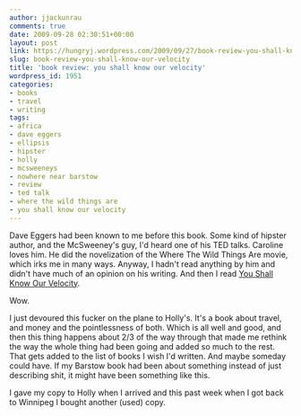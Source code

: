 ```yaml
---
author: jjackunrau
comments: true
date: 2009-09-28 02:30:51+00:00
layout: post
link: https://hungryj.wordpress.com/2009/09/27/book-review-you-shall-know-our-velocity/
slug: book-review-you-shall-know-our-velocity
title: 'book review: you shall know our velocity'
wordpress_id: 1951
categories:
- books
- travel
- writing
tags:
- africa
- dave eggers
- ellipsis
- hipster
- holly
- mcsweeneys
- nowhere near barstow
- review
- ted talk
- where the wild things are
- you shall know our velocity
---
```


Dave Eggers had been known to me before this book. Some kind of hipster author, and the McSweeney's guy, I'd heard one of his TED talks. Caroline loves him. He did the novelization of the Where The Wild Things Are movie, which irks me in many ways. Anyway, I hadn't read anything by him and didn't have much of an opinion on his writing. And then I read [You Shall Know Our Velocity](http://www.amazon.ca/You-Shall-Know-Our-Velocity/dp/0676976107/).

Wow.

I just devoured this fucker on the plane to Holly's. It's a book about travel, and money and the pointlessness of both. Which is all well and good, and then  this thing happens about 2/3 of the way through that made me rethink the way the whole thing had been going and added so much to the rest. That gets added to the list of books I wish I'd written. And maybe someday could have. If my Barstow book had been about something instead of just describing shit, it might have been something like this.

I gave my copy to Holly when I arrived and this past week when I got back to Winnipeg I bought another (used) copy.

